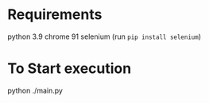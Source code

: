 # Requirements
python 3.9
chrome 91
selenium (run `pip install selenium`)

# To Start execution
python ./main.py
